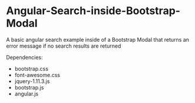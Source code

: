 # Angular-Search-inside-Bootstrap-Modal

A basic angular search example inside of a Bootstrap Modal that returns an error message if no search results are returned

Dependencies:
- bootstrap.css
- font-awesome.css
- jquery-1.11.3.js
- bootstrap.js
- angular.js

